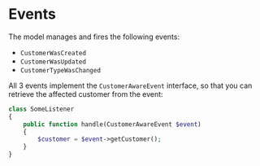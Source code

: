 # Events

The model manages and fires the following events:

- `CustomerWasCreated`
- `CustomerWasUpdated`
- `CustomerTypeWasChanged`

All 3 events implement the `CustomerAwareEvent` interface, so that you can retrieve the affected
customer from the event:

```php
class SomeListener
{
    public function handle(CustomerAwareEvent $event)
    {
        $customer = $event->getCustomer();
    }
}
```
